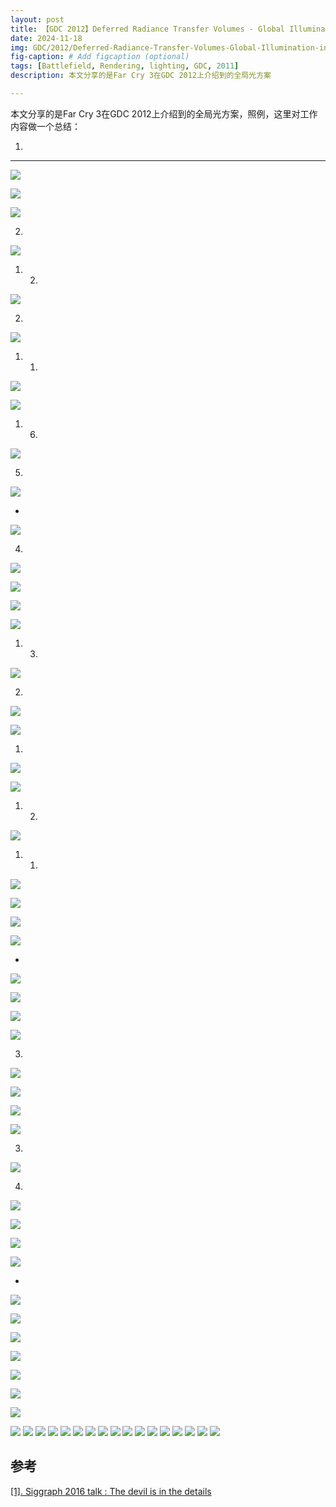```yaml
---
layout: post
title: 【GDC 2012】Deferred Radiance Transfer Volumes - Global Illumination in Far Cry 3
date: 2024-11-18
img: GDC/2012/Deferred-Radiance-Transfer-Volumes-Global-Illumination-in-Far-Cry3/image1.jpg # Add image post (optional)
fig-caption: # Add figcaption (optional)
tags: [Battlefield, Rendering, lighting, GDC, 2011]
description: 本文分享的是Far Cry 3在GDC 2012上介绍到的全局光方案

---
```


本文分享的是Far Cry 3在GDC 2012上介绍到的全局光方案，照例，这里对工作内容做一个总结：

1. 

---

![](https://gerigory.github.io/assets/img/GDC/2012/Deferred-Radiance-Transfer-Volumes-Global-Illumination-in-Far-Cry3/image2.jpg)



![](https://gerigory.github.io/assets/img/GDC/2012/Deferred-Radiance-Transfer-Volumes-Global-Illumination-in-Far-Cry3/image3.jpg)



![](https://gerigory.github.io/assets/img/GDC/2012/Deferred-Radiance-Transfer-Volumes-Global-Illumination-in-Far-Cry3/image4.jpg)

2. 

![](https://gerigory.github.io/assets/img/GDC/2012/Deferred-Radiance-Transfer-Volumes-Global-Illumination-in-Far-Cry3/image5.jpg)

1. 2. 

![](https://gerigory.github.io/assets/img/GDC/2012/Deferred-Radiance-Transfer-Volumes-Global-Illumination-in-Far-Cry3/image6.jpg)

2. 

![](https://gerigory.github.io/assets/img/GDC/2012/Deferred-Radiance-Transfer-Volumes-Global-Illumination-in-Far-Cry3/image7.jpg)

1. 1. 

![](https://gerigory.github.io/assets/img/GDC/2012/Deferred-Radiance-Transfer-Volumes-Global-Illumination-in-Far-Cry3/image8.jpg)



![](https://gerigory.github.io/assets/img/GDC/2012/Deferred-Radiance-Transfer-Volumes-Global-Illumination-in-Far-Cry3/image9.jpg)

1. 6. 

![](https://gerigory.github.io/assets/img/GDC/2012/Deferred-Radiance-Transfer-Volumes-Global-Illumination-in-Far-Cry3/image10.jpg)

5. 

![](https://gerigory.github.io/assets/img/GDC/2012/Deferred-Radiance-Transfer-Volumes-Global-Illumination-in-Far-Cry3/image11.jpg)

- 

![](https://gerigory.github.io/assets/img/GDC/2012/Deferred-Radiance-Transfer-Volumes-Global-Illumination-in-Far-Cry3/image12.jpg)

4. 

![](https://gerigory.github.io/assets/img/GDC/2012/Deferred-Radiance-Transfer-Volumes-Global-Illumination-in-Far-Cry3/image13.jpg)

![](https://gerigory.github.io/assets/img/GDC/2012/Deferred-Radiance-Transfer-Volumes-Global-Illumination-in-Far-Cry3/image14.jpg)



![](https://gerigory.github.io/assets/img/GDC/2012/Deferred-Radiance-Transfer-Volumes-Global-Illumination-in-Far-Cry3/image15.jpg)



![](https://gerigory.github.io/assets/img/GDC/2012/Deferred-Radiance-Transfer-Volumes-Global-Illumination-in-Far-Cry3/image16.jpg)

1. 3. 

![](https://gerigory.github.io/assets/img/GDC/2012/Deferred-Radiance-Transfer-Volumes-Global-Illumination-in-Far-Cry3/image17.jpg)

2. 

![](https://gerigory.github.io/assets/img/GDC/2012/Deferred-Radiance-Transfer-Volumes-Global-Illumination-in-Far-Cry3/image18.jpg)

![](https://gerigory.github.io/assets/img/GDC/2012/Deferred-Radiance-Transfer-Volumes-Global-Illumination-in-Far-Cry3/image19.jpg)

1. 

![](https://gerigory.github.io/assets/img/GDC/2012/Deferred-Radiance-Transfer-Volumes-Global-Illumination-in-Far-Cry3/image20.jpg)

![](https://gerigory.github.io/assets/img/GDC/2012/Deferred-Radiance-Transfer-Volumes-Global-Illumination-in-Far-Cry3/image21.jpg)

1. 2. 

![](https://gerigory.github.io/assets/img/GDC/2012/Deferred-Radiance-Transfer-Volumes-Global-Illumination-in-Far-Cry3/image22.jpg)

1. 1. 

![](https://gerigory.github.io/assets/img/GDC/2012/Deferred-Radiance-Transfer-Volumes-Global-Illumination-in-Far-Cry3/image23.jpg)



![](https://gerigory.github.io/assets/img/GDC/2012/Deferred-Radiance-Transfer-Volumes-Global-Illumination-in-Far-Cry3/image24.jpg)

![](https://gerigory.github.io/assets/img/GDC/2012/Deferred-Radiance-Transfer-Volumes-Global-Illumination-in-Far-Cry3/image25.jpg)



![](https://gerigory.github.io/assets/img/GDC/2012/Deferred-Radiance-Transfer-Volumes-Global-Illumination-in-Far-Cry3/image26.jpg)

- 

![](https://gerigory.github.io/assets/img/GDC/2012/Deferred-Radiance-Transfer-Volumes-Global-Illumination-in-Far-Cry3/image27.jpg)

![](https://gerigory.github.io/assets/img/GDC/2012/Deferred-Radiance-Transfer-Volumes-Global-Illumination-in-Far-Cry3/image28.jpg)



![](https://gerigory.github.io/assets/img/GDC/2012/Deferred-Radiance-Transfer-Volumes-Global-Illumination-in-Far-Cry3/image29.jpg)



![](https://gerigory.github.io/assets/img/GDC/2012/Deferred-Radiance-Transfer-Volumes-Global-Illumination-in-Far-Cry3/image30.jpg)

3. 

![](https://gerigory.github.io/assets/img/GDC/2012/Deferred-Radiance-Transfer-Volumes-Global-Illumination-in-Far-Cry3/image31.jpg)

![](https://gerigory.github.io/assets/img/GDC/2012/Deferred-Radiance-Transfer-Volumes-Global-Illumination-in-Far-Cry3/image32.jpg)



![](https://gerigory.github.io/assets/img/GDC/2012/Deferred-Radiance-Transfer-Volumes-Global-Illumination-in-Far-Cry3/image33.jpg)



![](https://gerigory.github.io/assets/img/GDC/2012/Deferred-Radiance-Transfer-Volumes-Global-Illumination-in-Far-Cry3/image34.jpg)

3. 

![](https://gerigory.github.io/assets/img/GDC/2012/Deferred-Radiance-Transfer-Volumes-Global-Illumination-in-Far-Cry3/image35.jpg)

4. 

![](https://gerigory.github.io/assets/img/GDC/2012/Deferred-Radiance-Transfer-Volumes-Global-Illumination-in-Far-Cry3/image36.jpg)



![](https://gerigory.github.io/assets/img/GDC/2012/Deferred-Radiance-Transfer-Volumes-Global-Illumination-in-Far-Cry3/image37.jpg)

 

![](https://gerigory.github.io/assets/img/GDC/2012/Deferred-Radiance-Transfer-Volumes-Global-Illumination-in-Far-Cry3/image38.jpg)

![](https://gerigory.github.io/assets/img/GDC/2012/Deferred-Radiance-Transfer-Volumes-Global-Illumination-in-Far-Cry3/image39.jpg)

- 

![](https://gerigory.github.io/assets/img/GDC/2012/Deferred-Radiance-Transfer-Volumes-Global-Illumination-in-Far-Cry3/image40.jpg)

![](https://gerigory.github.io/assets/img/GDC/2012/Deferred-Radiance-Transfer-Volumes-Global-Illumination-in-Far-Cry3/image41.jpg)

![](https://gerigory.github.io/assets/img/GDC/2012/Deferred-Radiance-Transfer-Volumes-Global-Illumination-in-Far-Cry3/image42.jpg)

![](https://gerigory.github.io/assets/img/GDC/2012/Deferred-Radiance-Transfer-Volumes-Global-Illumination-in-Far-Cry3/image43.jpg)

![](https://gerigory.github.io/assets/img/GDC/2012/Deferred-Radiance-Transfer-Volumes-Global-Illumination-in-Far-Cry3/image44.jpg)

![](https://gerigory.github.io/assets/img/GDC/2012/Deferred-Radiance-Transfer-Volumes-Global-Illumination-in-Far-Cry3/image45.jpg)



![](https://gerigory.github.io/assets/img/GDC/2012/Deferred-Radiance-Transfer-Volumes-Global-Illumination-in-Far-Cry3/image46.jpg)

![](https://gerigory.github.io/assets/img/GDC/2012/Deferred-Radiance-Transfer-Volumes-Global-Illumination-in-Far-Cry3/image47.jpg)
![](https://gerigory.github.io/assets/img/GDC/2012/Deferred-Radiance-Transfer-Volumes-Global-Illumination-in-Far-Cry3/image48.jpg)
![](https://gerigory.github.io/assets/img/GDC/2012/Deferred-Radiance-Transfer-Volumes-Global-Illumination-in-Far-Cry3/image49.jpg)
![](https://gerigory.github.io/assets/img/GDC/2012/Deferred-Radiance-Transfer-Volumes-Global-Illumination-in-Far-Cry3/image50.jpg)
![](https://gerigory.github.io/assets/img/GDC/2012/Deferred-Radiance-Transfer-Volumes-Global-Illumination-in-Far-Cry3/image51.jpg)
![](https://gerigory.github.io/assets/img/GDC/2012/Deferred-Radiance-Transfer-Volumes-Global-Illumination-in-Far-Cry3/image52.jpg)
![](https://gerigory.github.io/assets/img/GDC/2012/Deferred-Radiance-Transfer-Volumes-Global-Illumination-in-Far-Cry3/image53.jpg)
![](https://gerigory.github.io/assets/img/GDC/2012/Deferred-Radiance-Transfer-Volumes-Global-Illumination-in-Far-Cry3/image54.jpg)
![](https://gerigory.github.io/assets/img/GDC/2012/Deferred-Radiance-Transfer-Volumes-Global-Illumination-in-Far-Cry3/image55.jpg)
![](https://gerigory.github.io/assets/img/GDC/2012/Deferred-Radiance-Transfer-Volumes-Global-Illumination-in-Far-Cry3/image56.jpg)
![](https://gerigory.github.io/assets/img/GDC/2012/Deferred-Radiance-Transfer-Volumes-Global-Illumination-in-Far-Cry3/image57.jpg)
![](https://gerigory.github.io/assets/img/GDC/2012/Deferred-Radiance-Transfer-Volumes-Global-Illumination-in-Far-Cry3/image58.jpg)
![](https://gerigory.github.io/assets/img/GDC/2012/Deferred-Radiance-Transfer-Volumes-Global-Illumination-in-Far-Cry3/image59.jpg)
![](https://gerigory.github.io/assets/img/GDC/2012/Deferred-Radiance-Transfer-Volumes-Global-Illumination-in-Far-Cry3/image60.jpg)
![](https://gerigory.github.io/assets/img/GDC/2012/Deferred-Radiance-Transfer-Volumes-Global-Illumination-in-Far-Cry3/image61.jpg)
![](https://gerigory.github.io/assets/img/GDC/2012/Deferred-Radiance-Transfer-Volumes-Global-Illumination-in-Far-Cry3/image62.jpg)
![](https://gerigory.github.io/assets/img/GDC/2012/Deferred-Radiance-Transfer-Volumes-Global-Illumination-in-Far-Cry3/image63.jpg)

## 参考

[[1]. Siggraph 2016 talk : The devil is in the details](https://advances.realtimerendering.com/s2016/Siggraph2016_idTech6.pdf)
